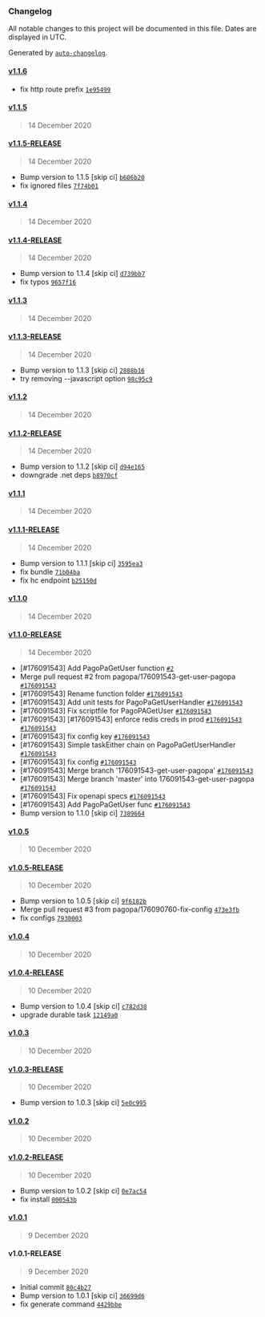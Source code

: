 ### Changelog

All notable changes to this project will be documented in this file. Dates are displayed in UTC.

Generated by [`auto-changelog`](https://github.com/CookPete/auto-changelog).

#### [v1.1.6](https://github.com/pagopa/io-functions-paymentmanager/compare/v1.1.5...v1.1.6)

- fix http route prefix [`1e95499`](https://github.com/pagopa/io-functions-paymentmanager/commit/1e95499dff7d2de2d3afb37fd14af66891aca587)

#### [v1.1.5](https://github.com/pagopa/io-functions-paymentmanager/compare/v1.1.5-RELEASE...v1.1.5)

> 14 December 2020

#### [v1.1.5-RELEASE](https://github.com/pagopa/io-functions-paymentmanager/compare/v1.1.4...v1.1.5-RELEASE)

> 14 December 2020

- Bump version to 1.1.5 [skip ci] [`b606b20`](https://github.com/pagopa/io-functions-paymentmanager/commit/b606b202f9d0bb14f54cf26456abf7afdcc99f5c)
- fix ignored files [`7f74b01`](https://github.com/pagopa/io-functions-paymentmanager/commit/7f74b01409430724271678cc61848df34d4c7fc5)

#### [v1.1.4](https://github.com/pagopa/io-functions-paymentmanager/compare/v1.1.4-RELEASE...v1.1.4)

> 14 December 2020

#### [v1.1.4-RELEASE](https://github.com/pagopa/io-functions-paymentmanager/compare/v1.1.3...v1.1.4-RELEASE)

> 14 December 2020

- Bump version to 1.1.4 [skip ci] [`d739bb7`](https://github.com/pagopa/io-functions-paymentmanager/commit/d739bb72b158d0e5c7016e5255a3d68aa7713872)
- fix typos [`9657f16`](https://github.com/pagopa/io-functions-paymentmanager/commit/9657f1686045c126c227ee1d96fdc0d07a378f43)

#### [v1.1.3](https://github.com/pagopa/io-functions-paymentmanager/compare/v1.1.3-RELEASE...v1.1.3)

> 14 December 2020

#### [v1.1.3-RELEASE](https://github.com/pagopa/io-functions-paymentmanager/compare/v1.1.2...v1.1.3-RELEASE)

> 14 December 2020

- Bump version to 1.1.3 [skip ci] [`2888b16`](https://github.com/pagopa/io-functions-paymentmanager/commit/2888b16420a0f055d186fd89c39c6b0a3c5ca767)
- try removing --javascript option [`98c95c9`](https://github.com/pagopa/io-functions-paymentmanager/commit/98c95c9d4c6c15d71e4065665c006b8f1aca57e8)

#### [v1.1.2](https://github.com/pagopa/io-functions-paymentmanager/compare/v1.1.2-RELEASE...v1.1.2)

> 14 December 2020

#### [v1.1.2-RELEASE](https://github.com/pagopa/io-functions-paymentmanager/compare/v1.1.1...v1.1.2-RELEASE)

> 14 December 2020

- Bump version to 1.1.2 [skip ci] [`d94e165`](https://github.com/pagopa/io-functions-paymentmanager/commit/d94e1650927f1782ed7f0be16f75f1866cd09f24)
- downgrade .net deps [`b8970cf`](https://github.com/pagopa/io-functions-paymentmanager/commit/b8970cf93433500f682a487149c19ec30f2c4f6b)

#### [v1.1.1](https://github.com/pagopa/io-functions-paymentmanager/compare/v1.1.1-RELEASE...v1.1.1)

> 14 December 2020

#### [v1.1.1-RELEASE](https://github.com/pagopa/io-functions-paymentmanager/compare/v1.1.0...v1.1.1-RELEASE)

> 14 December 2020

- Bump version to 1.1.1 [skip ci] [`3595ea3`](https://github.com/pagopa/io-functions-paymentmanager/commit/3595ea3f054d4274ab44e9f1bb1ab9c197190fa4)
- fix bundle [`71b04ba`](https://github.com/pagopa/io-functions-paymentmanager/commit/71b04ba8fe896b355af020e40643c82efcd9a900)
- fix hc endpoint [`b25150d`](https://github.com/pagopa/io-functions-paymentmanager/commit/b25150d04266a6b8ffe1bb3c59e57cdb09220c5c)

#### [v1.1.0](https://github.com/pagopa/io-functions-paymentmanager/compare/v1.1.0-RELEASE...v1.1.0)

> 14 December 2020

#### [v1.1.0-RELEASE](https://github.com/pagopa/io-functions-paymentmanager/compare/v1.0.5...v1.1.0-RELEASE)

> 14 December 2020

- [#176091543] Add PagoPaGetUser function [`#2`](https://github.com/pagopa/io-functions-paymentmanager/pull/2)
- Merge pull request #2 from pagopa/176091543-get-user-pagopa [`#176091543`](https://www.pivotaltracker.com/story/show/176091543)
- [#176091543] Rename function folder [`#176091543`](https://www.pivotaltracker.com/story/show/176091543)
- [#176091543] Add unit tests for PagoPaGetUserHandler [`#176091543`](https://www.pivotaltracker.com/story/show/176091543)
- [#176091543] Fix scriptfile for PagoPAGetUser [`#176091543`](https://www.pivotaltracker.com/story/show/176091543)
- [#176091543] [#176091543] enforce redis creds in prod [`#176091543`](https://www.pivotaltracker.com/story/show/176091543) [`#176091543`](https://www.pivotaltracker.com/story/show/176091543)
- [#176091543] fix config key [`#176091543`](https://www.pivotaltracker.com/story/show/176091543)
- [#176091543] Simple taskEither chain on PagoPaGetUserHandler [`#176091543`](https://www.pivotaltracker.com/story/show/176091543)
- [#176091543] fix config [`#176091543`](https://www.pivotaltracker.com/story/show/176091543)
- [#176091543] Merge branch '176091543-get-user-pagopa' [`#176091543`](https://www.pivotaltracker.com/story/show/176091543)
- [#176091543] Merge branch 'master' into 176091543-get-user-pagopa [`#176091543`](https://www.pivotaltracker.com/story/show/176091543)
- [#176091543] Fix openapi specs [`#176091543`](https://www.pivotaltracker.com/story/show/176091543)
- [#176091543] Add PagoPaGetUser func [`#176091543`](https://www.pivotaltracker.com/story/show/176091543)
- Bump version to 1.1.0 [skip ci] [`7389664`](https://github.com/pagopa/io-functions-paymentmanager/commit/7389664355236e99c4a6cb3191e3ce7d1cc150d1)

#### [v1.0.5](https://github.com/pagopa/io-functions-paymentmanager/compare/v1.0.5-RELEASE...v1.0.5)

> 10 December 2020

#### [v1.0.5-RELEASE](https://github.com/pagopa/io-functions-paymentmanager/compare/v1.0.4...v1.0.5-RELEASE)

> 10 December 2020

- Bump version to 1.0.5 [skip ci] [`9f6182b`](https://github.com/pagopa/io-functions-paymentmanager/commit/9f6182b0a6418aa6f4f48c3749531c66ff010cde)
- Merge pull request #3 from pagopa/176090760-fix-config [`473e3fb`](https://github.com/pagopa/io-functions-paymentmanager/commit/473e3fbe7189a90bb76c5639cc6cb66f2cf145cf)
- fix configs [`7930003`](https://github.com/pagopa/io-functions-paymentmanager/commit/7930003a288d2b38fbcad0ab0ed7c98de30abe97)

#### [v1.0.4](https://github.com/pagopa/io-functions-paymentmanager/compare/v1.0.4-RELEASE...v1.0.4)

> 10 December 2020

#### [v1.0.4-RELEASE](https://github.com/pagopa/io-functions-paymentmanager/compare/v1.0.3...v1.0.4-RELEASE)

> 10 December 2020

- Bump version to 1.0.4 [skip ci] [`c782d38`](https://github.com/pagopa/io-functions-paymentmanager/commit/c782d38755cea6075f2142a59023a1236182b705)
- upgrade durable task [`12149a0`](https://github.com/pagopa/io-functions-paymentmanager/commit/12149a0dd0ad3cce28df17405c505c0832cc0659)

#### [v1.0.3](https://github.com/pagopa/io-functions-paymentmanager/compare/v1.0.3-RELEASE...v1.0.3)

> 10 December 2020

#### [v1.0.3-RELEASE](https://github.com/pagopa/io-functions-paymentmanager/compare/v1.0.2...v1.0.3-RELEASE)

> 10 December 2020

- Bump version to 1.0.3 [skip ci] [`5e0c995`](https://github.com/pagopa/io-functions-paymentmanager/commit/5e0c9958a2a91fe459a3c60f42b7651c5d2a61b1)

#### [v1.0.2](https://github.com/pagopa/io-functions-paymentmanager/compare/v1.0.2-RELEASE...v1.0.2)

> 10 December 2020

#### [v1.0.2-RELEASE](https://github.com/pagopa/io-functions-paymentmanager/compare/v1.0.1...v1.0.2-RELEASE)

> 10 December 2020

- Bump version to 1.0.2 [skip ci] [`0e7ac54`](https://github.com/pagopa/io-functions-paymentmanager/commit/0e7ac5402d18985e08b6eff17e59ee400fba183c)
- fix install [`000543b`](https://github.com/pagopa/io-functions-paymentmanager/commit/000543b2b171275a250d191bcfb8f8d605f1ee6f)

#### [v1.0.1](https://github.com/pagopa/io-functions-paymentmanager/compare/v1.0.1-RELEASE...v1.0.1)

> 9 December 2020

#### v1.0.1-RELEASE

> 9 December 2020

- Initial commit [`80c4b27`](https://github.com/pagopa/io-functions-paymentmanager/commit/80c4b273548d4ff36bbc609b1408ffa20d1bb741)
- Bump version to 1.0.1 [skip ci] [`36699d6`](https://github.com/pagopa/io-functions-paymentmanager/commit/36699d63fec9b6d2e79bec5e21e16d950abdec78)
- fix generate command [`4429bbe`](https://github.com/pagopa/io-functions-paymentmanager/commit/4429bbeee0acbc58263157fa42530cf860b6753a)
